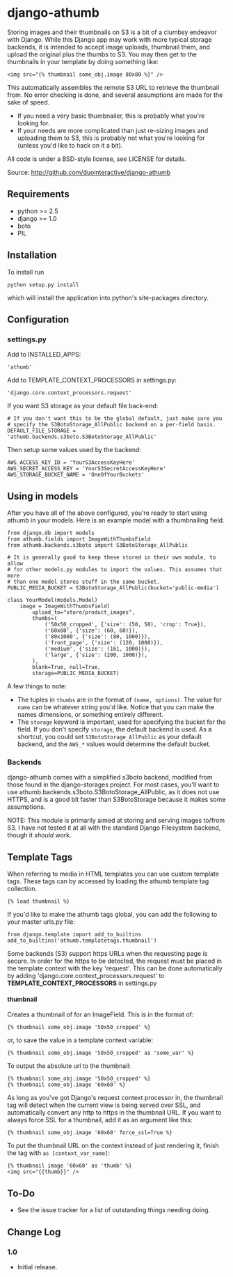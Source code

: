 # django-athumb

Storing images and their thumbnails on S3 is a bit of a clumbsy endeavor with
Django. While this Django app may work with more typical storage backends, it
is intended to accept image uploads, thumbnail them, and upload the original
plus the thumbs to S3. You may then get to the thumbnails in your template
by doing something like:

    <img src="{% thumbnail some_obj.image 80x80 %}" />
    
This automatically assembles the remote S3 URL to retrieve the thumbnail from.
No error checking is done, and several assumptions are made for the sake of
speed.

* If you need a very basic thumbnailer, this is probably what you're looking for.
* If your needs are more complicated than just re-sizing images and uploading
  them to S3, this is probably not what you're looking for (unless you'd like to
  hack on it a bit).

All code is under a BSD-style license, see LICENSE for details.

Source: http://github.com/duointeractive/django-athumb

## Requirements

- python >= 2.5
- django >= 1.0
- boto
- PIL

## Installation

To install run

    python setup.py install

which will install the application into python's site-packages directory. 

## Configuration

### settings.py

Add to INSTALLED_APPS:

	'athumb'

Add to TEMPLATE_CONTEXT_PROCESSORS in settings.py:

    'django.core.context_processors.request'

If you want S3 storage as your default file back-end:

    # If you don't want this to be the global default, just make sure you
    # specify the S3BotoStorage_AllPublic backend on a per-field basis.
    DEFAULT_FILE_STORAGE = 'athumb.backends.s3boto.S3BotoStorage_AllPublic'
    
Then setup some values used by the backend:
    
    AWS_ACCESS_KEY_ID = 'YourS3AccessKeyHere'
    AWS_SECRET_ACCESS_KEY = 'YourS3SecretAccessKeyHere'
    AWS_STORAGE_BUCKET_NAME = 'OneOfYourBuckets'

## Using in models

After you have all of the above configured, you're ready to start using
athumb in your models. Here is an example model with a thumbnailing field.

    from django.db import models
    from athumb.fields import ImageWithThumbsField
    from athumb.backends.s3boto import S3BotoStorage_AllPublic
    
    # It is generally good to keep these stored in their own module, to allow
    # for other models.py modules to import the values. This assumes that more
    # than one model stores stuff in the same bucket.
    PUBLIC_MEDIA_BUCKET = S3BotoStorage_AllPublic(bucket='public-media')
    
    class YourModel(models.Model)
        image = ImageWithThumbsField(
            upload_to="store/product_images",
            thumbs=(
                ('50x50_cropped', {'size': (50, 50), 'crop': True}),
                ('60x60', {'size': (60, 60)}),
                ('80x1000', {'size': (80, 1000)}),
                ('front_page', {'size': (120, 1000)}),
                ('medium', {'size': (161, 1000)}),
                ('large', {'size': (200, 1000)}),
            ),
            blank=True, null=True,
            storage=PUBLIC_MEDIA_BUCKET)
            
A few things to note:

* The tuples in `thumbs` are in the format of `(name, options)`. The value
  for `name` can be whatever string you'd like. Notice that you can make the
  names dimensions, or something entirely different.
* The `storage` keyword is important, used for specifying the bucket for the
  field. If you don't specify `storage`, the default backend is used. As a
  shortcut, you could set `S3BotoStorage_AllPublic` as your default backend,
  and the `AWS_*` values would determine the default bucket.

### Backends

django-athumb comes with a simplified s3boto backend, modified from those found
in the django-storages project. For most cases, you'll want to use
athumb.backends.s3boto.S3BotoStorage_AllPublic, as it does not use HTTPS, and
is a good bit faster than S3BotoStorage because it makes some assumptions.

NOTE: This module is primarily aimed at storing and serving images to/from
S3. I have not tested it at all with the standard Django Filesystem backend,
though it *should* work.

## Template Tags

When referring to media in HTML templates you can use custom template tags. 
These tags can by accessed by loading the athumb template tag collection.

	{% load thumbnail %}

If you'd like to make the athumb tags global, you can add the following to
your master urls.py file:

    from django.template import add_to_builtins
    add_to_builtins('athumb.templatetags.thumbnail')

Some backends (S3) support https URLs when the requesting page is secure.
In order for the https to be detected, the request must be placed in the
template context with the key 'request'. This can be done automatically by adding
'django.core.context_processors.request' to __TEMPLATE\_CONTEXT\_PROCESSORS__
in settings.py

#### thumbnail

Creates a thumbnail of for an ImageField. This is in the format of:

    {% thumbnail some_obj.image '50x50_cropped' %}

or, to save the value in a template context variable:

    {% thumbnail some_obj.image '50x50_cropped' as 'some_var' %}

To output the absolute url to the thumbnail:

    {% thumbnail some_obj.image '50x50_cropped' %}
    {% thumbnail some_obj.image '60x60' %}

As long as you've got Django's request context processor in, the thumbnail tag
will detect when the current view is being served over SSL, and automatically
convert any http to https in the thumbnail URL. If you want to always force
SSL for a thumbnail, add it as an argument like this:

    {% thumbnail some_obj.image '60x60' force_ssl=True %}

To put the thumbnail URL on the context instead of just rendering
it, finish the tag with `as [context_var_name]`:

    {% thumbnail image '60x60' as 'thumb' %}
    <img src="{{thumb}}" />

## To-Do

* See the issue tracker for a list of outstanding things needing doing.

## Change Log

### 1.0

* Initial release.